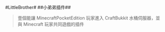 #LittleBrother#
##小弟弟插件##

>壹個能讓 MinecraftPocketEdition 玩家進入 CraftBukkit 水桶伺服器，並與 Minecraft 玩家共同遊戲的插件

